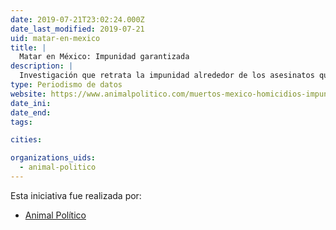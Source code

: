 ```yaml
---
date: 2019-07-21T23:02:24.000Z
date_last_modified: 2019-07-21
uid: matar-en-mexico
title: |
  Matar en México: Impunidad garantizada
description: |
  Investigación que retrata la impunidad alrededor de los asesinatos que se comenten en México
type: Periodismo de datos
website: https://www.animalpolitico.com/muertos-mexico-homicidios-impunidad/
date_ini: 
date_end: 
tags:

cities: 

organizations_uids:
  - animal-politico
---
```


Esta iniciativa fue realizada por:

- [Animal Político](/organizaciones/animal-politico)
